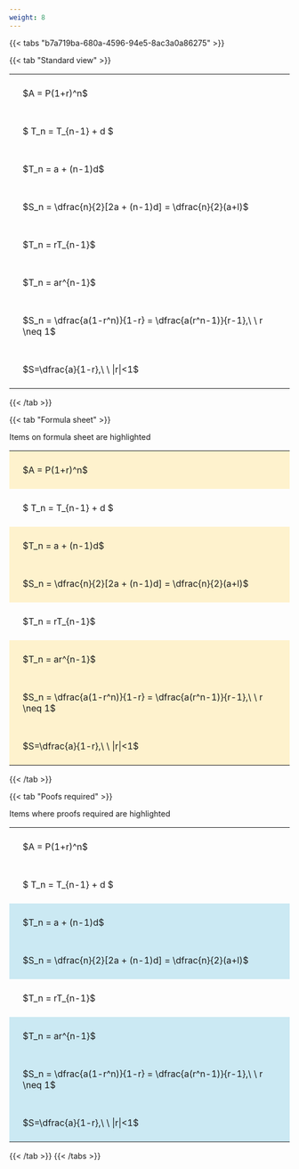 ```yaml
---
weight: 8
---
```


{{< tabs "b7a719ba-680a-4596-94e5-8ac3a0a86275" >}}

{{< tab "Standard view" >}}

<style type="text/css">
#T_2f37f th.col_heading {
  text-align: left;
  font-size: 1em;
}
#T_2f37f td {
  text-align: left;
  font-size: 1em;
  padding: 1.5em;
}
</style>
<table id="T_2f37f">
  <thead>
  </thead>
  <tbody>
    <tr>
      <td id="T_2f37f_row0_col0" class="data row0 col0" >$A = P(1+r)^n$</td>
    </tr>
    <tr>
      <td id="T_2f37f_row1_col0" class="data row1 col0" >$ T_n = T_{n-1} + d $</td>
    </tr>
    <tr>
      <td id="T_2f37f_row2_col0" class="data row2 col0" >$T_n = a + (n-1)d$</td>
    </tr>
    <tr>
      <td id="T_2f37f_row3_col0" class="data row3 col0" >$S_n = \dfrac{n}{2}[2a + (n-1)d] = \dfrac{n}{2}(a+l)$</td>
    </tr>
    <tr>
      <td id="T_2f37f_row4_col0" class="data row4 col0" >$T_n = rT_{n-1}$</td>
    </tr>
    <tr>
      <td id="T_2f37f_row5_col0" class="data row5 col0" >$T_n = ar^{n-1}$</td>
    </tr>
    <tr>
      <td id="T_2f37f_row6_col0" class="data row6 col0" >$S_n = \dfrac{a(1-r^n)}{1-r} = \dfrac{a(r^n-1)}{r-1},\ \  r \neq 1$</td>
    </tr>
    <tr>
      <td id="T_2f37f_row7_col0" class="data row7 col0" >$S=\dfrac{a}{1-r},\ \ |r|<1$</td>
    </tr>
  </tbody>
</table>
{{< /tab >}}

{{< tab "Formula sheet" >}}

Items on formula sheet are highlighted 
<br>
<style type="text/css">
#T_69f91 th.col_heading {
  text-align: left;
  font-size: 1em;
}
#T_69f91 td {
  text-align: left;
  font-size: 1em;
  padding: 1.5em;
}
#T_69f91_row0_col0, #T_69f91_row2_col0, #T_69f91_row3_col0, #T_69f91_row5_col0, #T_69f91_row6_col0, #T_69f91_row7_col0 {
  background-color: rgba(255,194,10, 0.2);
}
#T_69f91_row1_col0, #T_69f91_row4_col0 {
  background-color: rgba(0,0,0,0);
}
</style>
<table id="T_69f91">
  <thead>
  </thead>
  <tbody>
    <tr>
      <td id="T_69f91_row0_col0" class="data row0 col0" >$A = P(1+r)^n$</td>
    </tr>
    <tr>
      <td id="T_69f91_row1_col0" class="data row1 col0" >$ T_n = T_{n-1} + d $</td>
    </tr>
    <tr>
      <td id="T_69f91_row2_col0" class="data row2 col0" >$T_n = a + (n-1)d$</td>
    </tr>
    <tr>
      <td id="T_69f91_row3_col0" class="data row3 col0" >$S_n = \dfrac{n}{2}[2a + (n-1)d] = \dfrac{n}{2}(a+l)$</td>
    </tr>
    <tr>
      <td id="T_69f91_row4_col0" class="data row4 col0" >$T_n = rT_{n-1}$</td>
    </tr>
    <tr>
      <td id="T_69f91_row5_col0" class="data row5 col0" >$T_n = ar^{n-1}$</td>
    </tr>
    <tr>
      <td id="T_69f91_row6_col0" class="data row6 col0" >$S_n = \dfrac{a(1-r^n)}{1-r} = \dfrac{a(r^n-1)}{r-1},\ \  r \neq 1$</td>
    </tr>
    <tr>
      <td id="T_69f91_row7_col0" class="data row7 col0" >$S=\dfrac{a}{1-r},\ \ |r|<1$</td>
    </tr>
  </tbody>
</table>
{{< /tab >}}

{{< tab "Poofs required" >}}

Items where proofs required are highlighted 
<br>
<style type="text/css">
#T_11a97 th.col_heading {
  text-align: left;
  font-size: 1em;
}
#T_11a97 td {
  text-align: left;
  font-size: 1em;
  padding: 1.5em;
}
#T_11a97_row0_col0, #T_11a97_row1_col0, #T_11a97_row4_col0 {
  background-color: rgba(0,0,0,0);
}
#T_11a97_row2_col0, #T_11a97_row3_col0, #T_11a97_row5_col0, #T_11a97_row6_col0, #T_11a97_row7_col0 {
  background-color: rgba(0,150,200, 0.2);
}
</style>
<table id="T_11a97">
  <thead>
  </thead>
  <tbody>
    <tr>
      <td id="T_11a97_row0_col0" class="data row0 col0" >$A = P(1+r)^n$</td>
    </tr>
    <tr>
      <td id="T_11a97_row1_col0" class="data row1 col0" >$ T_n = T_{n-1} + d $</td>
    </tr>
    <tr>
      <td id="T_11a97_row2_col0" class="data row2 col0" >$T_n = a + (n-1)d$</td>
    </tr>
    <tr>
      <td id="T_11a97_row3_col0" class="data row3 col0" >$S_n = \dfrac{n}{2}[2a + (n-1)d] = \dfrac{n}{2}(a+l)$</td>
    </tr>
    <tr>
      <td id="T_11a97_row4_col0" class="data row4 col0" >$T_n = rT_{n-1}$</td>
    </tr>
    <tr>
      <td id="T_11a97_row5_col0" class="data row5 col0" >$T_n = ar^{n-1}$</td>
    </tr>
    <tr>
      <td id="T_11a97_row6_col0" class="data row6 col0" >$S_n = \dfrac{a(1-r^n)}{1-r} = \dfrac{a(r^n-1)}{r-1},\ \  r \neq 1$</td>
    </tr>
    <tr>
      <td id="T_11a97_row7_col0" class="data row7 col0" >$S=\dfrac{a}{1-r},\ \ |r|<1$</td>
    </tr>
  </tbody>
</table>
{{< /tab >}}
{{< /tabs >}}